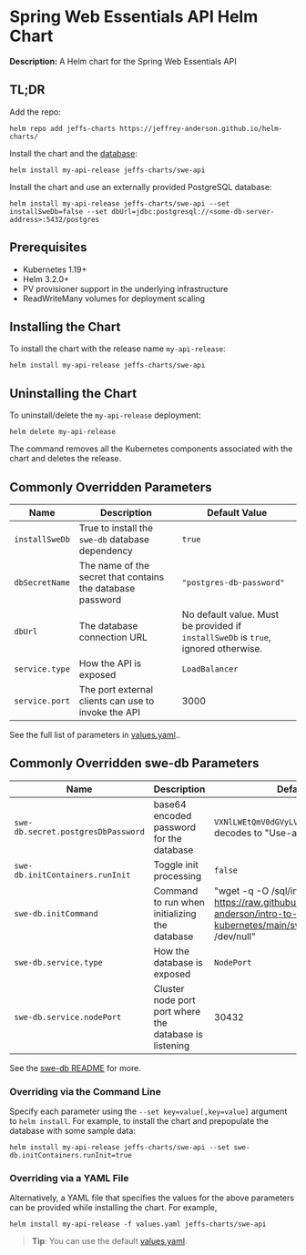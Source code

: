 <!--- app-name: swe-api -->

# Spring Web Essentials API Helm Chart

__Description:__ A Helm chart for the Spring Web Essentials API

                           
## TL;DR

Add the repo:
```console
helm repo add jeffs-charts https://jeffrey-anderson.github.io/helm-charts/
```

Install the chart and the [database](https://github.com/jeffrey-anderson/swe-db-helm-chart):
```console
helm install my-api-release jeffs-charts/swe-api
```

Install the chart and use an externally provided PostgreSQL database:
```console
helm install my-api-release jeffs-charts/swe-api --set installSweDb=false --set dbUrl=jdbc:postgresql://<some-db-server-address>:5432/postgres
```

## Prerequisites

- Kubernetes 1.19+
- Helm 3.2.0+
- PV provisioner support in the underlying infrastructure
- ReadWriteMany volumes for deployment scaling

## Installing the Chart

To install the chart with the release name `my-api-release`:

```console
helm install my-api-release jeffs-charts/swe-api
```


## Uninstalling the Chart

To uninstall/delete the `my-api-release` deployment:

```console
helm delete my-api-release
```

The command removes all the Kubernetes components associated with the chart and deletes the release.


## Commonly Overridden Parameters

| Name                      | Description                                     | Default Value |
| ------------------------- | ----------------------------------------------- | ----- |
| `installSweDb` | True to install the `swe-db` database dependency | `true` |
| `dbSecretName` | The name of the secret that contains the database password | `"postgres-db-password"` |
| `dbUrl` | The database connection URL | No default value. Must be provided if `installSweDb` is `true`, ignored otherwise. |
| `service.type` | How the API is exposed | `LoadBalancer` |
| `service.port` | The port external clients can use to invoke the API | 3000 |

See the full list of parameters in [values.yaml](values.yaml)..

## Commonly Overridden swe-db Parameters

| Name                      | Description                                     | Default Value |
| ------------------------- | ----------------------------------------------- | ----- |
| `swe-db.secret.postgresDbPassword` | base64 encoded password for the database | `VXNlLWEtQmV0dGVyLVBhc3N3MHJk` which decodes to "Use-a-Better-Passw0rd"
| `swe-db.initContainers.runInit` | Toggle init processing | `false` |
| `swe-db.initCommand` | Command to run when initializing the database | "wget -q -O /sql/init-swe-db.sh https://raw.githubusercontent.com/jeffrey-anderson/intro-to-kubernetes/main/swe/init-swe-db.sh 2> /dev/null" |
| `swe-db.service.type` | How the database is exposed | `NodePort` |
| `swe-db.service.nodePort` | Cluster node port port where the database is listening | 30432 |

See the [swe-db README](https://github.com/jeffrey-anderson/swe-db-helm-chart/blob/master/README.md) for more. 

### Overriding via the Command Line

Specify each parameter using the `--set key=value[,key=value]` argument to `helm install`. For example, to install the chart and prepopulate the database with some sample data:

```console
helm install my-api-release jeffs-charts/swe-api --set swe-db.initContainers.runInit=true
```

### Overriding via a YAML File

Alternatively, a YAML file that specifies the values for the above parameters can be provided while installing the chart. For example,

```console
helm install my-api-release -f values.yaml jeffs-charts/swe-api
```

> **Tip**: You can use the default [values.yaml](values.yaml).

